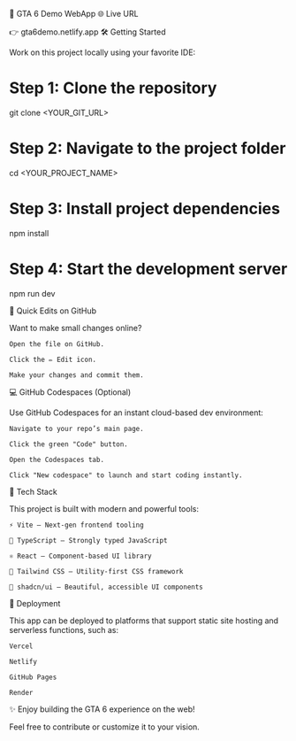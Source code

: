 🚀 GTA 6 Demo WebApp
🌐 Live URL

👉 gta6demo.netlify.app
🛠️ Getting Started

Work on this project locally using your favorite IDE:

# Step 1: Clone the repository
git clone <YOUR_GIT_URL>

# Step 2: Navigate to the project folder
cd <YOUR_PROJECT_NAME>

# Step 3: Install project dependencies
npm install

# Step 4: Start the development server
npm run dev

📝 Quick Edits on GitHub

Want to make small changes online?

    Open the file on GitHub.

    Click the ✏️ Edit icon.

    Make your changes and commit them.

💻 GitHub Codespaces (Optional)

Use GitHub Codespaces for an instant cloud-based dev environment:

    Navigate to your repo’s main page.

    Click the green "Code" button.

    Open the Codespaces tab.

    Click "New codespace" to launch and start coding instantly.

🧰 Tech Stack

This project is built with modern and powerful tools:

    ⚡ Vite – Next-gen frontend tooling

    🧠 TypeScript – Strongly typed JavaScript

    ⚛️ React – Component-based UI library

    🎨 Tailwind CSS – Utility-first CSS framework

    🧱 shadcn/ui – Beautiful, accessible UI components

🚀 Deployment

This app can be deployed to platforms that support static site hosting and serverless functions, such as:

    Vercel

    Netlify

    GitHub Pages

    Render

✨ Enjoy building the GTA 6 experience on the web!

Feel free to contribute or customize it to your vision.
